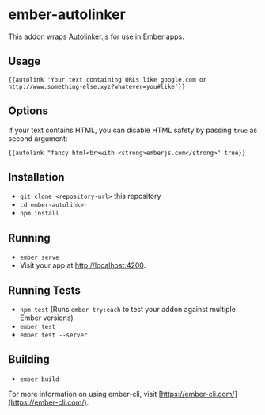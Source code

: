 # ember-autolinker

This addon wraps [Autolinker.js](https://github.com/gregjacobs/Autolinker.js) for use in Ember apps.

## Usage

```Handlebars
{{autolink 'Your text containing URLs like google.com or http://www.something-else.xyz?whatever=you#like'}}
```

## Options

If your text contains HTML, you can disable HTML safety by passing `true` as second argument:

```Handlebars
{{autolink "fancy html<br>with <strong>emberjs.com</strong>" true}}
```

## Installation

* `git clone <repository-url>` this repository
* `cd ember-autolinker`
* `npm install`

## Running

* `ember serve`
* Visit your app at [http://localhost:4200](http://localhost:4200).

## Running Tests

* `npm test` (Runs `ember try:each` to test your addon against multiple Ember versions)
* `ember test`
* `ember test --server`

## Building

* `ember build`

For more information on using ember-cli, visit [https://ember-cli.com/](https://ember-cli.com/).
